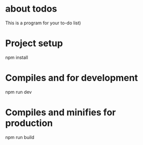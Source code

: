 # about todos
This is a program for your to-do list)

# Project setup
npm install

# Compiles and for development
npm run dev

# Compiles and minifies for production
npm run build

